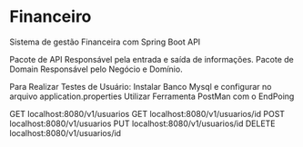 # Financeiro

Sistema de gestão Financeira com Spring Boot API

Pacote de API Responsável pela entrada e saída de informações.
Pacote de Domain Responsável pelo Negócio e Domínio.

Para Realizar Testes de Usuário:
Instalar Banco Mysql e configurar no arquivo application.properties
Utilizar Ferramenta PostMan com o EndPoing

GET localhost:8080/v1/usuarios
GET localhost:8080/v1/usuarios/id
POST localhost:8080/v1/usuarios
PUT localhost:8080/v1/usuarios/id
DELETE localhost:8080/v1/usuarios/id
